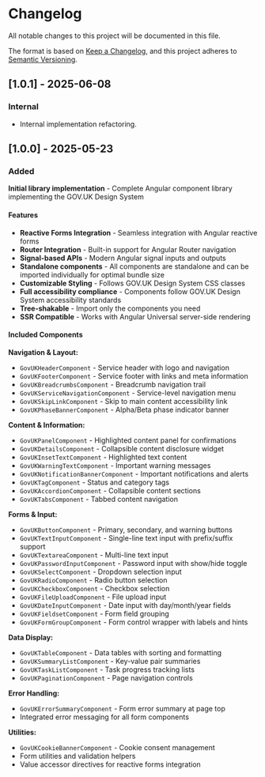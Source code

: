 # Changelog

All notable changes to this project will be documented in this file.

The format is based on [Keep a Changelog](https://keepachangelog.com/en/1.1.0/),
and this project adheres to [Semantic Versioning](https://semver.org/spec/v2.0.0.html).

## [1.0.1] - 2025-06-08

### Internal

- Internal implementation refactoring.

## [1.0.0] - 2025-05-23

### Added

**Initial library implementation** - Complete Angular component library implementing the GOV.UK Design System

#### Features

- **Reactive Forms Integration** - Seamless integration with Angular reactive forms
- **Router Integration** - Built-in support for Angular Router navigation
- **Signal-based APIs** - Modern Angular signal inputs and outputs
- **Standalone components** - All components are standalone and can be imported individually for optimal bundle size
- **Customizable Styling** - Follows GOV.UK Design System CSS classes
- **Full accessibility compliance** - Components follow GOV.UK Design System accessibility standards
- **Tree-shakable** - Import only the components you need
- **SSR Compatible** - Works with Angular Universal server-side rendering

#### Included Components

**Navigation & Layout:**

- `GovUKHeaderComponent` - Service header with logo and navigation
- `GovUKFooterComponent` - Service footer with links and meta information
- `GovUKBreadcrumbsComponent` - Breadcrumb navigation trail
- `GovUKServiceNavigationComponent` - Service-level navigation menu
- `GovUKSkipLinkComponent` - Skip to main content accessibility link
- `GovUKPhaseBannerComponent` - Alpha/Beta phase indicator banner

**Content & Information:**

- `GovUKPanelComponent` - Highlighted content panel for confirmations
- `GovUKDetailsComponent` - Collapsible content disclosure widget
- `GovUKInsetTextComponent` - Highlighted text content
- `GovUKWarningTextComponent` - Important warning messages
- `GovUKNotificationBannerComponent` - Important notifications and alerts
- `GovUKTagComponent` - Status and category tags
- `GovUKAccordionComponent` - Collapsible content sections
- `GovUKTabsComponent` - Tabbed content navigation

**Forms & Input:**

- `GovUKButtonComponent` - Primary, secondary, and warning buttons
- `GovUKTextInputComponent` - Single-line text input with prefix/suffix support
- `GovUKTextareaComponent` - Multi-line text input
- `GovUKPasswordInputComponent` - Password input with show/hide toggle
- `GovUKSelectComponent` - Dropdown selection input
- `GovUKRadioComponent` - Radio button selection
- `GovUKCheckboxComponent` - Checkbox selection
- `GovUKFileUploadComponent` - File upload input
- `GovUKDateInputComponent` - Date input with day/month/year fields
- `GovUKFieldsetComponent` - Form field grouping
- `GovUKFormGroupComponent` - Form control wrapper with labels and hints

**Data Display:**

- `GovUKTableComponent` - Data tables with sorting and formatting
- `GovUKSummaryListComponent` - Key-value pair summaries
- `GovUKTaskListComponent` - Task progress tracking lists
- `GovUKPaginationComponent` - Page navigation controls

**Error Handling:**

- `GovUKErrorSummaryComponent` - Form error summary at page top
- Integrated error messaging for all form components

**Utilities:**

- `GovUKCookieBannerComponent` - Cookie consent management
- Form utilities and validation helpers
- Value accessor directives for reactive forms integration
